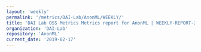 ```yaml
---
layout: 'weekly'
permalink: '/metrics/DAI-Lab/AnonML/WEEKLY/'
title: 'DAI Lab OSS Metrics Metrics report for AnonML | WEEKLY-REPORT-2019-02-17'
organization: 'DAI-Lab'
repository: 'AnonML'
current_date: '2019-02-17'
---
```

